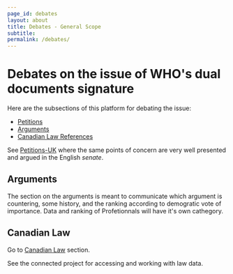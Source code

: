 ```yaml
---
page_id: debates
layout: about
title: Debates - General Scope
subtitle: 
permalink: /debates/
---
```


# Debates on the issue of WHO's dual documents signature

Here are the subsections of this platform for debating the issue:

- [Petitions](/petitions/)
- [Arguments](/debates/arguments)
- [Canadian Law References](/law/can)

See [Petitions-UK](/petitions/uk) where the same points of concern are very well presented and argued in the English *senate*.


## Arguments

The section on the arguments is meant to communicate which argument is countering, some history, and the ranking according to demogratic vote of importance. Data and ranking of Profetionnals will have it's own cathegory.


## Canadian Law

Go to [Canadian Law](/law/can) section.

See the connected project for accessing and working with law data.
